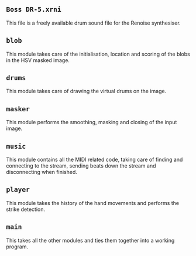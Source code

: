 ## `Boss DR-5.xrni`

This file is a freely available drum sound file for the Renoise synthesiser.

## `blob`

This module takes care of the initialisation, location and scoring of the blobs
in the HSV masked image.

## `drums`

This module takes care of drawing the virtual drums on the image.

## `masker`

This module performs the smoothing, masking and closing of the input image.

## `music`

This module contains all the MIDI related code, taking care of finding and
connecting to the stream, sending beats down the stream and disconnecting when
finished.

## `player`

This module takes the history of the hand movements and performs the strike
detection.

## `main`

This takes all the other modules and ties them together into a working program.

